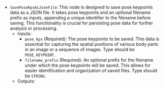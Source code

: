 - `SavePoseKpsAsJsonFile`: This node is designed to save pose keypoints data as a JSON file. It takes pose keypoints and an optional filename prefix as inputs, appending a unique identifier to the filename before saving. This functionality is crucial for persisting pose data for further analysis or processing.
    - Inputs:
        - `pose_kps` (Required): The pose keypoints to be saved. This data is essential for capturing the spatial positions of various body parts in an image or a sequence of images. Type should be `POSE_KEYPOINT`.
        - `filename_prefix` (Required): An optional prefix for the filename under which the pose keypoints will be saved. This allows for easier identification and organization of saved files. Type should be `STRING`.
    - Outputs:
